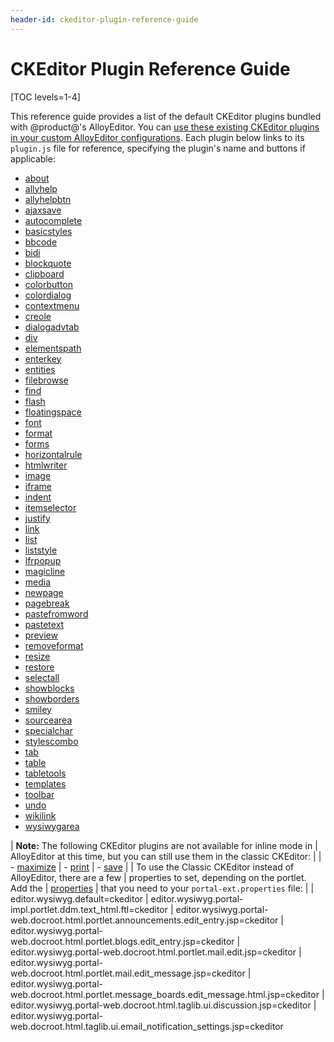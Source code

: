 ```yaml
---
header-id: ckeditor-plugin-reference-guide
---
```


# CKEditor Plugin Reference Guide

[TOC levels=1-4]

This reference guide provides a list of the default CKEditor plugins bundled 
with @product@'s AlloyEditor. You can 
[use these existing CKEditor plugins in your custom AlloyEditor configurations](/docs/7-2/frameworks/-/knowledge_base/f/adding-buttons-to-alloyeditor-toolbars). 
Each plugin below links to its `plugin.js` file for reference, specifying the 
plugin's name and buttons if applicable:

- [about](https://github.com/ckeditor/ckeditor-dev/tree/master/plugins/about/plugin.js)
- [allyhelp](https://github.com/ckeditor/ckeditor-dev/tree/master/plugins/a11yhelp/plugin.js)
- [allyhelpbtn](https://github.com/liferay/liferay-portal/tree/7.2.x/modules/apps/frontend-editor/frontend-editor-ckeditor-web/src/main/resources/META-INF/resources/_diffs/plugins/a11yhelpbtn/plugin.js)
- [ajaxsave](https://github.com/liferay/liferay-portal/tree/7.2.x/modules/apps/frontend-editor/frontend-editor-ckeditor-web/src/main/resources/META-INF/resources/_diffs/plugins/ajaxsave/plugin.js)
- [autocomplete](https://github.com/liferay/liferay-portal/tree/7.2.x/modules/apps/frontend-editor/frontend-editor-ckeditor-web/src/main/resources/META-INF/resources/_diffs/plugins/autocomplete/plugin.js)
- [basicstyles](https://github.com/ckeditor/ckeditor-dev/tree/master/plugins/basicstyles/plugin.js)
- [bbcode](https://github.com/liferay/liferay-portal/tree/7.2.x/modules/apps/frontend-editor/frontend-editor-ckeditor-web/src/main/resources/META-INF/resources/_diffs/plugins/bbcode/plugin.js)
- [bidi](https://github.com/ckeditor/ckeditor-dev/tree/master/plugins/bidi/plugin.js)
- [blockquote](https://github.com/ckeditor/ckeditor-dev/tree/master/plugins/blockquote/plugin.js)
- [clipboard](https://github.com/ckeditor/ckeditor-dev/tree/master/plugins/clipboard/plugin.js)
- [colorbutton](https://github.com/ckeditor/ckeditor-dev/tree/master/plugins/colorbutton/plugin.js)
- [colordialog](https://github.com/ckeditor/ckeditor-dev/tree/master/plugins/colordialog/plugin.js)
- [contextmenu](https://github.com/ckeditor/ckeditor-dev/blob/master/plugins/contextmenu/plugin.js)
- [creole](https://github.com/liferay/liferay-portal/blob/7.2.x/modules/apps/frontend-editor/frontend-editor-ckeditor-web/src/main/resources/META-INF/resources/_diffs/plugins/creole/plugin.js)
- [dialogadvtab](https://github.com/ckeditor/ckeditor-dev/blob/master/plugins/dialogadvtab/plugin.js)
- [div](https://github.com/ckeditor/ckeditor-dev/blob/master/plugins/div/plugin.js)
- [elementspath](https://github.com/ckeditor/ckeditor-dev/blob/master/plugins/elementspath/plugin.js)
- [enterkey](https://github.com/ckeditor/ckeditor-dev/blob/master/plugins/enterkey/plugin.js)
- [entities](https://github.com/ckeditor/ckeditor-dev/blob/master/plugins/entities/plugin.js)
- [filebrowse](https://github.com/ckeditor/ckeditor-dev/blob/master/plugins/filebrowser/plugin.js)
- [find](https://github.com/ckeditor/ckeditor-dev/blob/master/plugins/find/plugin.js)
- [flash](https://github.com/ckeditor/ckeditor-dev/blob/master/plugins/flash/plugin.js)
- [floatingspace](https://github.com/ckeditor/ckeditor-dev/blob/master/plugins/floatingspace/plugin.js)
- [font](https://github.com/ckeditor/ckeditor-dev/blob/master/plugins/font/plugin.js)
- [format](https://github.com/ckeditor/ckeditor-dev/blob/master/plugins/format/plugin.js)
- [forms](https://github.com/ckeditor/ckeditor-dev/blob/master/plugins/forms/plugin.js)
- [horizontalrule](https://github.com/ckeditor/ckeditor-dev/blob/master/plugins/horizontalrule/plugin.js)
- [htmlwriter](https://github.com/ckeditor/ckeditor-dev/blob/master/plugins/htmlwriter/plugin.js)
- [image](https://github.com/ckeditor/ckeditor-dev/blob/master/plugins/image/plugin.js)
- [iframe](https://github.com/ckeditor/ckeditor-dev/blob/master/plugins/iframe/plugin.js)
- [indent](https://github.com/ckeditor/ckeditor-dev/blob/master/plugins/indent/plugin.js)
- [itemselector](https://github.com/liferay/liferay-portal/blob/7.2.x/modules/apps/frontend-editor/frontend-editor-ckeditor-web/src/main/resources/META-INF/resources/_diffs/plugins/itemselector/plugin.js)
- [justify](https://github.com/ckeditor/ckeditor-dev/blob/master/plugins/justify/plugin.js)
- [link](https://github.com/ckeditor/ckeditor-dev/blob/master/plugins/link/plugin.js)
- [list](https://github.com/ckeditor/ckeditor-dev/blob/master/plugins/list/plugin.js)
- [liststyle](https://github.com/ckeditor/ckeditor-dev/blob/master/plugins/liststyle/plugin.js)
- [lfrpopup](https://github.com/liferay/liferay-portal/blob/7.2.x/modules/apps/frontend-editor/frontend-editor-ckeditor-web/src/main/resources/META-INF/resources/_diffs/plugins/lfrpopup/plugin.js)
- [magicline](https://github.com/ckeditor/ckeditor-dev/blob/master/plugins/magicline/plugin.js)
- [media](https://github.com/liferay/liferay-portal/blob/7.2.x/modules/apps/frontend-editor/frontend-editor-ckeditor-web/src/main/resources/META-INF/resources/_diffs/plugins/media/plugin.js)
- [newpage](https://github.com/ckeditor/ckeditor-dev/blob/master/plugins/newpage/plugin.js)
- [pagebreak](https://github.com/ckeditor/ckeditor-dev/blob/master/plugins/pagebreak/plugin.js)
- [pastefromword](https://github.com/ckeditor/ckeditor-dev/blob/master/plugins/pastefromword/plugin.js)
- [pastetext](https://github.com/ckeditor/ckeditor-dev/blob/master/plugins/pastetext/plugin.js)
- [preview](https://github.com/ckeditor/ckeditor-dev/blob/master/plugins/preview/plugin.js)
- [removeformat](https://github.com/ckeditor/ckeditor-dev/blob/master/plugins/removeformat/plugin.js)
- [resize](https://github.com/ckeditor/ckeditor-dev/blob/master/plugins/resize/plugin.js)
- [restore](https://github.com/liferay/liferay-portal/blob/7.2.x/modules/apps/frontend-editor/frontend-editor-ckeditor-web/src/main/resources/META-INF/resources/_diffs/plugins/restore/plugin.js)
- [selectall](https://github.com/ckeditor/ckeditor-dev/blob/master/plugins/selectall/plugin.js)
- [showblocks](https://github.com/ckeditor/ckeditor-dev/blob/master/plugins/showblocks/plugin.js)
- [showborders](https://github.com/ckeditor/ckeditor-dev/blob/master/plugins/showborders/plugin.js)
- [smiley](https://github.com/ckeditor/ckeditor-dev/blob/master/plugins/smiley/plugin.js)
- [sourcearea](https://github.com/ckeditor/ckeditor-dev/blob/master/plugins/sourcearea/plugin.js)
- [specialchar](https://github.com/ckeditor/ckeditor-dev/blob/master/plugins/specialchar/plugin.js)
- [stylescombo](https://github.com/ckeditor/ckeditor-dev/blob/master/plugins/stylescombo/plugin.js)
- [tab](https://github.com/ckeditor/ckeditor-dev/blob/master/plugins/tab/plugin.js)
- [table](https://github.com/ckeditor/ckeditor-dev/blob/master/plugins/table/plugin.js)
- [tabletools](https://github.com/ckeditor/ckeditor-dev/blob/master/plugins/tabletools/plugin.js)
- [templates](https://github.com/ckeditor/ckeditor-dev/blob/master/plugins/templates/plugin.js)
- [toolbar](https://github.com/ckeditor/ckeditor-dev/blob/master/plugins/toolbar/plugin.js)
- [undo](https://github.com/ckeditor/ckeditor-dev/blob/master/plugins/undo/plugin.js)
- [wikilink](https://github.com/liferay/liferay-portal/blob/7.2.x/modules/apps/frontend-editor/frontend-editor-ckeditor-web/src/main/resources/META-INF/resources/_diffs/plugins/wikilink/plugin.js)
- [wysiwygarea](https://github.com/ckeditor/ckeditor-dev/blob/master/plugins/wysiwygarea/plugin.js)

| **Note:** The following CKEditor plugins are not available for inline mode in 
| AlloyEditor at this time, but you can still use them in the classic CKEditor:
| 
| - [maximize](https://github.com/ckeditor/ckeditor-dev/blob/master/plugins/maximize/plugin.js)
| - [print](https://github.com/ckeditor/ckeditor-dev/blob/master/plugins/print/plugin.js)
| - [save](https://github.com/ckeditor/ckeditor-dev/blob/master/plugins/save/plugin.js)
| 
| To use the Classic CKEditor instead of AlloyEditor, there are a few
| properties to set, depending on the portlet. Add the
| [properties](https://github.com/liferay/liferay-portal/blob/7.2.x/portal-impl/src/portal.properties#L5432-L5441)
| that you need to your `portal-ext.properties` file:
| 
|     editor.wysiwyg.default=ckeditor
|     editor.wysiwyg.portal-impl.portlet.ddm.text_html.ftl=ckeditor
|     editor.wysiwyg.portal-web.docroot.html.portlet.announcements.edit_entry.jsp=ckeditor
|     editor.wysiwyg.portal-web.docroot.html.portlet.blogs.edit_entry.jsp=ckeditor
|     editor.wysiwyg.portal-web.docroot.html.portlet.mail.edit.jsp=ckeditor
|     editor.wysiwyg.portal-web.docroot.html.portlet.mail.edit_message.jsp=ckeditor
|     editor.wysiwyg.portal-web.docroot.html.portlet.message_boards.edit_message.html.jsp=ckeditor
|     editor.wysiwyg.portal-web.docroot.html.taglib.ui.discussion.jsp=ckeditor
|     editor.wysiwyg.portal-web.docroot.html.taglib.ui.email_notification_settings.jsp=ckeditor
